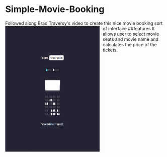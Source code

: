 # Simple-Movie-Booking
Followed along Brad Traversy's video to create this nice movie booking sort of interface
<img src="https://github.com/VinayakChopra/Simple-Movie-Booking/blob/main/Screenshot%20(443).png"
     alt="Screenshot"
     style="float: left; margin-right: 10px; height: 400px; width: 300px;" />
##features
 It allows user to select movie seats and movie name and calculates the price of the tickets.
